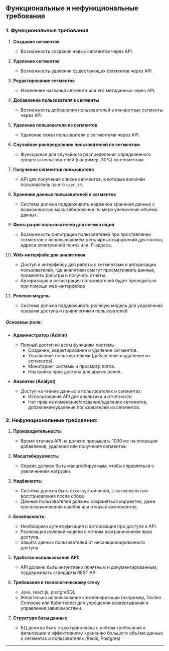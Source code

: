## Функциональные и нефункциональные требования

### 1. Функциональные требования

1. **Создание сегментов**
    - Возможность создания новых сегментов через API.

2. **Удаление сегментов**
    - Возможность удаления существующих сегментов через API.

3. **Редактирование сегментов**
    - Изменение названия сегмента или его метаданных через API.

4. **Добавление пользователя в сегменты**
    - Возможность добавления пользователей в конкретные сегменты через API.

5. **Удаление пользователя из сегментов**
    - Удаление связи пользователя с сегментами через API.

6. **Случайное распределение пользователей по сегментам**
    - Функционал для случайного распределения определённого процента пользователей (например, 30%) по сегментам.

7. **Получение сегментов пользователя**
    - API для получения списка сегментов, в которые включён пользователь по его `user_id`.

8. **Хранение данных пользователей и сегментов**
    - Система должна поддерживать надёжное хранение данных с возможностью масштабирования по мере увеличения объёма данных.

9. **Фильтрация пользователей для сегментации**
    - Возможность фильтрации пользователей при проставлении сегментов с использованием регулярных выражений для логина, адреса электронной почты или IP-адреса.

10. **Web-интерфейс для аналитиков**
    - Доступ к интерфейсу для работы с сегментами и авторизации пользователей, где аналитики смогут просматривать данные, применять фильтры и получать отчёты.
    - Авторизация и регистрация пользователей будет проводиться при помощи web-интерфейса

11. **Ролевая модель**
    - Система должна поддерживать ролевую модель для управления правами доступа и привилегиями пользователей.

##### Основные роли:

- **Администратор (Admin)**
    - Полный доступ ко всем функциям системы:
        - Создание, редактирование и удаление сегментов.
        - Управление пользователями (добавление и удаление из сегментов).
        - Мониторинг системы и просмотр логов.
        - Настройка прав доступа для других ролей.

- **Аналитик (Analyst)**
    - Доступ на чтение данных о пользователях и сегментах:
        - Использование API для аналитики и отчётности.
        - Нет прав на изменение/создание/удаление сегментов, добавление/удаление пользователей из сегментов.


### 2. Нефункциональные требования:

1. **Производительность:**
    - Время отклика API не должно превышать 1000 мс на операции добавления, удаления или получения сегментов.

2. **Масштабируемость:**
    - Сервис должен быть масштабируемым, чтобы справляться с увеличением нагрузки.

3. **Надёжность:**
    - Система должна быть отказоустойчивой, с возможностью восстановления после сбоев.
    - Данные пользователей должны сохраняться корректно, даже при возникновении ошибок или отказах компонентов.

4. **Безопасность:**
    - Необходима аутентификация и авторизация при доступе к API.
    - Реализация ролевой модели с чётким разграничением прав доступа.
    - Защита данных пользователей от несанкционированного доступа.

5. **Удобство использования API:**
    - API должно быть интуитивно понятным и документированным, поддерживать стандарты REST API

6. **Требования к технологическому стеку**
    - Java, react.js, postgreSQL
    - Желательно использование контейнеризации (например, Docker Compose или Kubernetes) для упрощения развёртывания и управления зависимостями.

7. **Структура базы данных**
    - БД должна быть структурирована с учётом требований к фильтрации и эффективному хранению большого объёма данных о сегментах и пользователях (Redis, Postgres)
---
